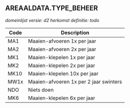 ## AREAALDATA.TYPE_BEHEER

*domeinlijst versie: d2* *herkomst definitie: todo*

 |Code |Description	|
|	---	|	---	|
| MA1 | Maaien-afvoeren 1x per jaar |
| MA2 | Maaien-afvoeren 2x per jaar |
| MK1 | Maaien-klepelen 1x per jaar |
| MK2 | Maaien-klepelen 2x per jaar |
| MK10 | Maaien-klepelen 10x per jaar |
| MW1x | Maaien-afvoeren 1x per 2 jaar swinters |
| NDO | Niets doen |
| MK6 | Maaien-klepelen 6x per jaar |

